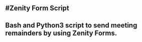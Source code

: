 #Zenity Form Script
-----------------------------------
Bash and Python3 script to send meeting remainders by using Zenity Forms.
----------------------------------

